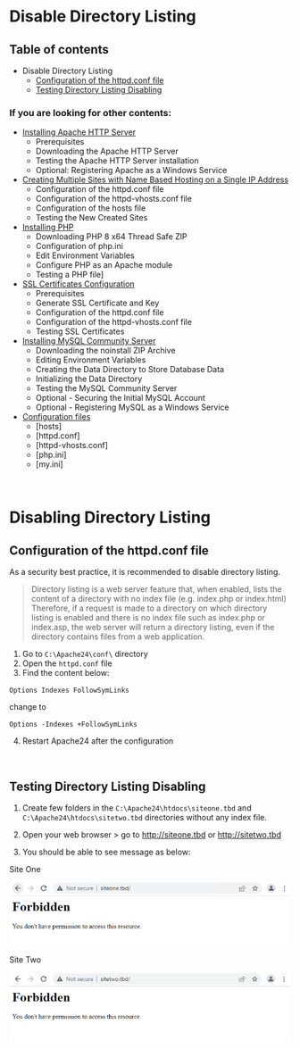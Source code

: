 # **Disable Directory Listing**


## Table of contents

* Disable Directory Listing
    * [Configuration of the httpd.conf file](#directoryConf)
    * [Testing Directory Listing Disabling](#directoryTest)

### If you are looking for other contents:
* [Installing Apache HTTP Server](../ApacheHTTPServer)
    * Prerequisites
    * Downloading the Apache HTTP Server
    * Testing the Apache HTTP Server installation
    * Optional: Registering Apache as a Windows Service
* [Creating Multiple Sites with Name Based Hosting on a Single IP Address](../MultipleSites)
    * Configuration of the httpd.conf file
    * Configuration of the httpd-vhosts.conf file
    * Configuration of the hosts file
    * Testing the New Created Sites
* [Installing PHP](../PHP)
    * Downloading PHP 8 x64 Thread Safe ZIP
    * Configuration of php.ini
    * Edit Environment Variables
    * Configure PHP as an Apache module
    * Testing a PHP file]
* [SSL Certificates Configuration](../SSL)
    * Prerequisites
    * Generate SSL Certificate and Key
    * Configuration of the httpd.conf file
    * Configuration of the httpd-vhosts.conf file
    * Testing SSL Certificates
* [Installing MySQL Community Server](../MySQL)
    * Downloading the noinstall ZIP Archive
    * Editing Environment Variables
    * Creating the Data Directory to Store Database Data
    * Initializing the Data Directory
    * Testing the MySQL Community Server
    * Optional - Securing the Initial MySQL Account
    * Optional - Registering MySQL as a Windows Service
* [Configuration files](../Configurationfiles)
    * [hosts]
    * [httpd.conf]
    * [httpd-vhosts.conf]
    * [php.ini]
    * [my.ini]

<br>

# Disabling Directory Listing <a id="directory"></a>

## Configuration of the httpd.conf file <a id="directoryConf"></a>
As a security best practice, it is recommended to disable directory listing.
> Directory listing is a web server feature that, when enabled, lists the content of a directory with no index file (e.g. index.php or index.html) Therefore, if a request is made to a directory on which directory listing is enabled and there is no index file such as index.php or index.asp, the web server will return a directory listing, even if the directory contains files from a web application. 

1. Go to `C:\Apache24\conf\` directory
2. Open the `httpd.conf` file
3. Find the content below: 
```
Options Indexes FollowSymLinks
```
change to

```
Options -Indexes +FollowSymLinks
```
4. Restart Apache24 after the configuration 

<br>

## Testing Directory Listing Disabling <a id="directoryTest"></a>
1. Create few folders in the `C:\Apache24\htdocs\siteone.tbd` and `C:\Apache24\htdocs\sitetwo.tbd` directories without any index file.

2. Open your web browser > go to http://siteone.tbd or http://sitetwo.tbd
3. You should be able to see message as below:

Site One

![Site One Disable Directory Listing](/images/siteone_directory.png)

Site Two

![Site Two Disable Directory Listing](/images/sitetwo_directory.png)

